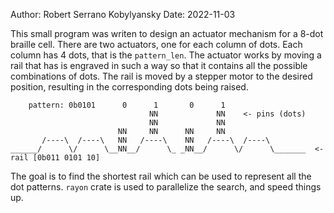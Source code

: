 Author: Robert Serrano Kobylyansky
Date: 2022-11-03

This small program was writen to design an actuator mechanism for a
8-dot braille cell. There are two actuators, one for each column
of dots. Each column has 4 dots, that is the `pattern_len`. The actuator
works by moving a rail that has is engraved in such a way so that
it contains all the possible combinations of dots. The rail is moved
by a stepper motor to the desired position, resulting in the corresponding
dots being raised.
```
    pattern: 0b0101      0      1       0      1
                               NN             NN    <- pins (dots)
                               NN             NN
                        NN     NN      NN     NN
       /----\  /----\   NN   /----\    NN   /----\  /----\  
______/      \/      \__NN__/      \_ _NN__/      \/      \_______  <- rail [0b011 0101 10]
```
The goal is to find the shortest rail which can be used to represent all
the dot patterns. `rayon` crate is used to parallelize the search, and speed things up.